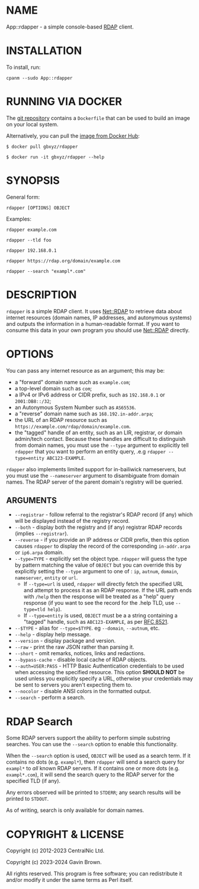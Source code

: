 # NAME

App::rdapper - a simple console-based [RDAP](https://about.rdap.org) client.

# INSTALLATION

To install, run:

    cpanm --sudo App::rdapper

# RUNNING VIA DOCKER

The [git repository](https://github.com/gbxyz/rdapper) contains a `Dockerfile`
that can be used to build an image on your local system.

Alternatively, you can pull the [image from Docker Hub](https://hub.docker.com/r/gbxyz/rdapper):

    $ docker pull gbxyz/rdapper

    $ docker run -it gbxyz/rdapper --help

# SYNOPSIS

General form:

    rdapper [OPTIONS] OBJECT

Examples:

    rdapper example.com

    rdapper --tld foo

    rdapper 192.168.0.1

    rdapper https://rdap.org/domain/example.com

    rdapper --search "exampl*.com"

# DESCRIPTION

`rdapper` is a simple RDAP client. It uses [Net::RDAP](https://metacpan.org/pod/Net%3A%3ARDAP) to retrieve data about
internet resources (domain names, IP addresses, and autonymous systems) and
outputs the information in a human-readable format. If you want to consume this
data in your own program you should use [Net::RDAP](https://metacpan.org/pod/Net%3A%3ARDAP) directly.

# OPTIONS

You can pass any internet resource as an argument; this may be:

- a "forward" domain name such as `example.com`;
- a top-level domain such as `com`;
- a IPv4 or IPv6 address or CIDR prefix, such as `192.168.0.1` or
`2001:DB8::/32`;
- an Autonymous System Number such as `AS65536`.
- a "reverse" domain name such as `168.192.in-addr.arpa`;
- the URL of an RDAP resource such as
`https://example.com/rdap/domain/example.com`.
- the "tagged" handle of an entity, such as an LIR, registrar, or domain
admin/tech contact. Because these handles are difficult to distinguish from
domain names, you must use the `--type` argument to explicitly tell `rdapper`
that you want to perform an entity query, .e.g `rdapper --type=entity
ABC123-EXAMPLE`.

`rdapper` also implements limited support for in-bailiwick nameservers, but you
must use the `--nameserver` argument to disambiguate from domain names. The
RDAP server of the parent domain's registry will be queried.

## ARGUMENTS

- `--registrar` - follow referral to the registrar's RDAP record (if any)
which will be displayed instead of the registry record.
- `--both` - display both the registry and (if any) registrar RDAP
records (implies `--registrar`).
- `--reverse` - if you provide an IP address or CIDR prefix, then this
option causes `rdapper` to display the record of the corresponding
`in-addr.arpa` or `ip6.arpa` domain.
- `--type=TYPE` - explicitly set the object type. `rdapper` will guess
the type by pattern matching the value of `OBJECT` but you can override this by
explicitly setting the `--type` argument to one of : `ip`, `autnum`,
`domain`, `nameserver`, `entity` or `url`.
    - If `--type=url` is used, `rdapper` will directly fetch the specified
    URL and attempt to process it as an RDAP response. If the URL path ends with
    `/help` then the response will be treated as a "help" query response (if you
    want to see the record for the .help TLD, use `--type=tld help`).
    - If `--type=entity` is used, `OBJECT` must be a a string containing a
    "tagged" handle, such as `ABC123-EXAMPLE`, as per [RFC
    8521](https://datatracker.ietf.org/doc/html/rfc8521).
- `--$TYPE` - alias for `--type=$TYPE`. eg `--domain`, `--autnum`, etc.
- `--help` - display help message.
- `--version` - display package and version.
- `--raw` - print the raw JSON rather than parsing it.
- `--short` - omit remarks, notices, links and redactions.
- `--bypass-cache` - disable local cache of RDAP objects.
- `--auth=USER:PASS` - HTTP Basic Authentication credentials to be used
when accessing the specified resource. This option **SHOULD NOT** be used unless
you explicitly specify a URL, otherwise your credentials may be sent to servers
you aren't expecting them to.
- `--nocolor` - disable ANSI colors in the formatted output.
- `--search` - perform a search.

# RDAP Search

Some RDAP servers support the ability to perform simple substring searches.
You can use the `--search` option to enable this functionality.

When the `--search` option is used, `OBJECT` will be used as a search term. If
it contains no dots (e.g. `exampl*`), then `rdapper` will send a search query
for `exampl*` to _all_ known RDAP servers. If it contains one or more dots
(e.g. `exampl*.com`), it will send the search query to the RDAP server for the
specified TLD (if any).

Any errors observed will be printed to `STDERR`; any search results will be
printed to `STDOUT`.

As of writing, search is only available for domain names.

# COPYRIGHT & LICENSE

Copyright (c) 2012-2023 CentralNic Ltd.

Copyright (c) 2023-2024 Gavin Brown.

All rights reserved. This program is free software; you can redistribute it
and/or modify it under the same terms as Perl itself.
